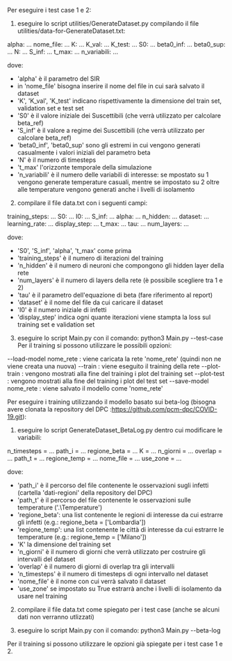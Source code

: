 Per eseguire i test case 1 e 2:
1) eseguire lo script utilities/GenerateDataset.py compilando il file utilities/data-for-GenerateDataset.txt:

alpha: ...
nome_file: ...
K: ...
K_val: ...
K_test: ...
S0: ...
beta0_inf: ...
beta0_sup: ...
N: ...
S_inf: ...
t_max: ...
n_variabili: ...

dove:
* 'alpha' è il parametro del SIR
* in 'nome_file' bisogna inserire il nome del file in cui sarà salvato il dataset
* 'K', 'K_val', 'K_test' indicano rispettivamente la dimensione del train set, validation set e test set
* 'S0' è il valore iniziale dei Suscettibili (che verrà utilizzato per calcolare beta_ref)
* 'S_inf' è il valore a regime dei Suscettibili (che verrà utilizzato per calcolare beta_ref)
* 'beta0_inf', 'beta0_sup' sono gli estremi in cui vengono generati casualmente i valori iniziali del parametro beta
* 'N' è il numero di timesteps
* 't_max' l'orizzonte temporale della simulazione
* 'n_variabili' è il numero delle variabili di interesse: se mpostato su 1 vengono generate temperature casuali, 
  mentre se impostato su 2 oltre alle temperature vengono generati anche i livelli di isolamento

2) compilare il file data.txt con i seguenti campi:

training_steps: ...
S0: ...
I0: ...
S_inf: ...
alpha: ...
n_hidden: ...
dataset: ...
learning_rate: ...
display_step: ...
t_max: ...
tau: ...
num_layers: ...

dove: 
* 'S0', 'S_inf', 'alpha', 't_max' come prima
* 'training_steps' è il numero di iterazioni del training
* 'n_hidden' è il numero di neuroni che compongono gli hidden layer della rete
* 'num_layers' è il numero di layers della rete (è possibile scegliere tra 1 e 2)
* 'tau' è il parametro dell'equazione di beta (fare riferimento al report)
* 'dataset' è il nome del file da cui caricare il dataset
* 'I0' è il numero iniziale di infetti
* 'display_step' indica ogni quante iterazioni viene stampta la loss sul training set e validation set

3) eseguire lo script Main.py con il comando:
	python3 Main.py --test-case
Per il training si possono utilizzare le possibili opzioni:

--load-model nome_rete : viene caricata la rete 'nome_rete' (quindi non ne viene creata una nuova)
--train : viene eseguito il training della rete
--plot-train : vengono mostrati alla fine del training i plot del training set
--plot-test : vengono mostrati alla fine del training i plot del test set
--save-model nome_rete : viene salvato il modello come 'nome_rete'


Per eseguire i training utilizzando il modello basato sui beta-log (bisogna avere clonata la repository del DPC :https://github.com/pcm-dpc/COVID-19.git):
1) eseguire lo script GenerateDataset_BetaLog.py dentro cui modificare le variabili:

n_timesteps = ...
path_i = ...
regione_beta = ...
K = ...
n_giorni = ...
overlap = ...
path_t = ...
regione_temp = ...
nome_file = ...
use_zone = ...

dove:
* 'path_i' è il percorso del file contenente le osservazioni sugli infetti (cartella 'dati-regioni' della repository del DPC)
* 'path_t' è il percorso del file contenente le osservazioni sulle temperature ('.\Temperature')
* 'regione_beta': una list contenente le regioni di interesse da cui estrarre gli infetti (e.g.: regione_beta = ['Lombardia'])
* 'regione_temp': una list contenente le città di interesse da cui estrarre le temperature (e.g.: regione_temp = ['Milano'])
* 'K' la dimensione del training set
* 'n_giorni' è il numero di giorni che verrà utilizzato per costruire gli intervalli del dataset
* 'overlap' è il numero di giorni di overlap tra gli intervalli
* 'n_timesteps' è il numero di timesteps di ogni intervallo nel dataset
* 'nome_file' è il nome con cui verrà salvato il dataset
* 'use_zone' se impostato su True estrarrà anche i livelli di isolamento da usare nel training

2) compilare il file data.txt come spiegato per i test case (anche se alcuni dati non verranno utlizzati)

3) eseguire lo script Main.py con il comando:
	python3 Main.py --beta-log

Per il training si possono utilizzare le opzioni già spiegate per i test case 1 e 2.
